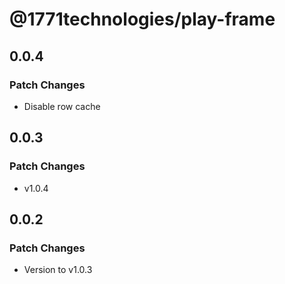 # @1771technologies/play-frame

## 0.0.4

### Patch Changes

- Disable row cache

## 0.0.3

### Patch Changes

- v1.0.4

## 0.0.2

### Patch Changes

- Version to v1.0.3
